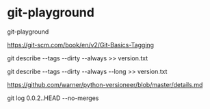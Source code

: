 # git-playground
git-playground

https://git-scm.com/book/en/v2/Git-Basics-Tagging


git describe --tags --dirty --always >> version.txt


git describe --tags --dirty --always --long >> version.txt


https://github.com/warner/python-versioneer/blob/master/details.md

git log 0.0.2..HEAD --no-merges
